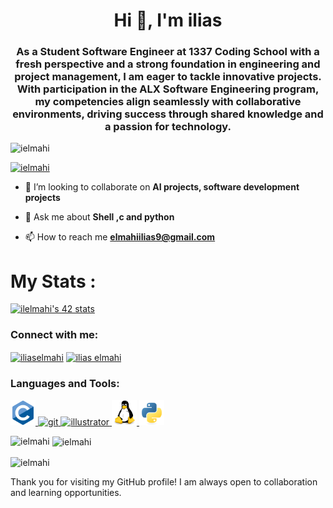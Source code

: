 <h1 align="center">Hi 👋, I'm ilias</h1>
<h3 align="center">As a Student Software Engineer at 1337 Coding School with a fresh perspective and a strong foundation in engineering and project management, I am eager to tackle innovative projects. With participation in the ALX Software Engineering program, my competencies align seamlessly with collaborative environments, driving success through shared knowledge and a passion for technology.</h3>


<p align="left"> <img src="https://komarev.com/ghpvc/?username=ielmahi&label=Profile%20views&color=0e75b6&style=flat" alt="ielmahi" /> </p>

<p align="left"> <a href="https://github.com/ryo-ma/github-profile-trophy"><img src="https://github-profile-trophy.vercel.app/?username=ielmahi" alt="ielmahi" /></a> </p>

- 👯 I’m looking to collaborate on **AI projects, software development projects**

- 💬 Ask me about **Shell ,c and python**

- 📫 How to reach me **elmahiilias9@gmail.com**

<h1 align="left">My Stats :</h1>

[![ilelmahi's 42 stats](https://badge.mediaplus.ma/greenbinary/ilelmahi)](https://github.com/oakoudad/badge42)

<h3 align="left">Connect with me:</h3>
<p align="left">
<a href="https://twitter.com/iliaselmahi" target="blank"><img align="center" src="https://raw.githubusercontent.com/rahuldkjain/github-profile-readme-generator/master/src/images/icons/Social/twitter.svg" alt="iliaselmahi" height="30" width="40" /></a>
<a href="https://linkedin.com/in/ilias elmahi" target="blank"><img align="center" src="https://raw.githubusercontent.com/rahuldkjain/github-profile-readme-generator/master/src/images/icons/Social/linked-in-alt.svg" alt="ilias elmahi" height="30" width="40" /></a>
</p>

<h3 align="left">Languages and Tools:</h3>
<p align="left"> <a href="https://www.cprogramming.com/" target="_blank" rel="noreferrer"> <img src="https://raw.githubusercontent.com/devicons/devicon/master/icons/c/c-original.svg" alt="c" width="40" height="40"/> </a> <a href="https://git-scm.com/" target="_blank" rel="noreferrer"> <img src="https://www.vectorlogo.zone/logos/git-scm/git-scm-icon.svg" alt="git" width="40" height="40"/> </a> <a href="https://www.adobe.com/in/products/illustrator.html" target="_blank" rel="noreferrer"> <img src="https://www.vectorlogo.zone/logos/adobe_illustrator/adobe_illustrator-icon.svg" alt="illustrator" width="40" height="40"/> </a> <a href="https://www.linux.org/" target="_blank" rel="noreferrer"> <img src="https://raw.githubusercontent.com/devicons/devicon/master/icons/linux/linux-original.svg" alt="linux" width="40" height="40"/> </a> <a href="https://www.python.org" target="_blank" rel="noreferrer"> <img src="https://raw.githubusercontent.com/devicons/devicon/master/icons/python/python-original.svg" alt="python" width="40" height="40"/> </a> </p>

<p><img align="left" src="https://github-readme-stats.vercel.app/api/top-langs?username=ielmahi&show_icons=true&locale=en&layout=compact" alt="ielmahi" /></p>

<p>&nbsp;<img align="center" src="https://github-readme-stats.vercel.app/api?username=ielmahi&show_icons=true&locale=en" alt="ielmahi" /></p>

<p><img align="center" src="https://github-readme-streak-stats.herokuapp.com/?user=ielmahi&" alt="ielmahi" /></p>

Thank you for visiting my GitHub profile! I am always open to collaboration and learning opportunities.
